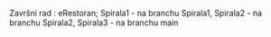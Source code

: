 Završni rad : eRestoran;
Spirala1 - na branchu Spirala1,
Spirala2 - na branchu Spirala2,
Spirala3 - na branchu main
